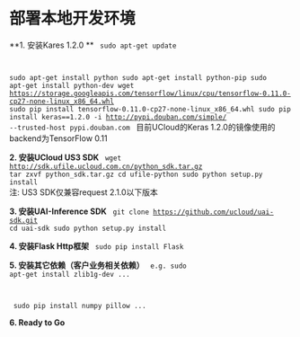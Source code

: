 

# 部署本地开发环境
**1. 安装Kares 1.2.0 **
<code>
sudo apt-get update

sudo apt-get install python
sudo apt-get install python-pip
sudo apt-get install python-dev
wget https://storage.googleapis.com/tensorflow/linux/cpu/tensorflow-0.11.0-cp27-none-linux_x86_64.whl
sudo pip install tensorflow-0.11.0-cp27-none-linux_x86_64.whl
sudo pip install keras==1.2.0 -i http://pypi.douban.com/simple/ --trusted-host pypi.douban.com
</code>
目前UCloud的Keras 1.2.0的镜像使用的backend为TensorFlow 0.11

**2. 安装UCloud US3 SDK**
<code>
wget http://sdk.ufile.ucloud.com.cn/python_sdk.tar.gz
tar zxvf python_sdk.tar.gz
cd ufile-python
sudo python setup.py install
</code>
注: US3 SDK仅兼容request 2.1.0以下版本

**3. 安装UAI-Inference SDK**
<code>
git clone https://github.com/ucloud/uai-sdk.git
cd uai-sdk
sudo python setup.py install
</code>

**4. 安装Flask Http框架**
<code>
sudo pip install Flask
</code>

**5. 安装其它依赖（客户业务相关依赖）**
<code>
e.g. sudo apt-get install zlib1g-dev ...

​    sudo pip install numpy pillow ...
</code>

**6. Ready to Go**

